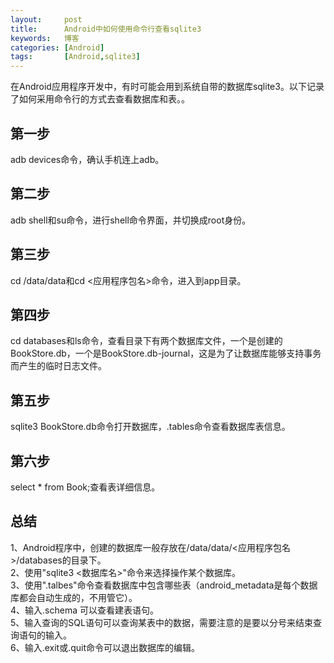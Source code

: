 ```yaml
---
layout:     post
title:      Android中如何使用命令行查看sqlite3
keywords:   博客
categories: [Android]
tags:	    [Android,sqlite3]
---
```

在Android应用程序开发中，有时可能会用到系统自带的数据库sqlite3。以下记录了如何采用命令行的方式去查看数据库和表。。    
   
## 第一步   
adb devices命令，确认手机连上adb。
   
     
## 第二步
adb shell和su命令，进行shell命令界面，并切换成root身份。  
  
    
## 第三步
cd /data/data和cd <应用程序包名>命令，进入到app目录。
   

## 第四步
cd databases和ls命令，查看目录下有两个数据库文件，一个是创建的BookStore.db，一个是BookStore.db-journal，这是为了让数据库能够支持事务而产生的临时日志文件。

## 第五步
sqlite3 BookStore.db命令打开数据库，.tables命令查看数据库表信息。

## 第六步
select * from Book;查看表详细信息。

## 总结
1、Android程序中，创建的数据库一般存放在/data/data/<应用程序包名>/databases的目录下。   
2、使用"sqlite3 <数据库名>"命令来选择操作某个数据库。   
3、使用".talbes"命令查看数据库中包含哪些表（android_metadata是每个数据库都会自动生成的，不用管它）。   
4、输入.schema <table name>可以查看建表语句。   
5、输入查询的SQL语句可以查询某表中的数据，需要注意的是要以分号来结束查询语句的输入。   
6、输入.exit或.quit命令可以退出数据库的编辑。
